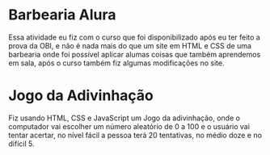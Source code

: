 <h1>Barbearia Alura</h1>
<p>Essa atividade eu fiz com o curso que foi disponibilizado após eu ter feito a prova da OBI, e não é nada mais do que um site em HTML e CSS de uma barbearia onde foi possível aplicar alumas coisas que também aprendemos em sala, após o curso também fiz algumas modificações no site.</p>

<h1>Jogo da Adivinhação</h1>
<p>Fiz usando HTML, CSS e JavaScript um Jogo da adivinhação, onde o computador vai escolher um número aleatório de 0 a 100 e o usuário vai tentar acertar, no nível fácil a pessoa terá 20 tentativas, no médio doze e no difícil 5.</p>
